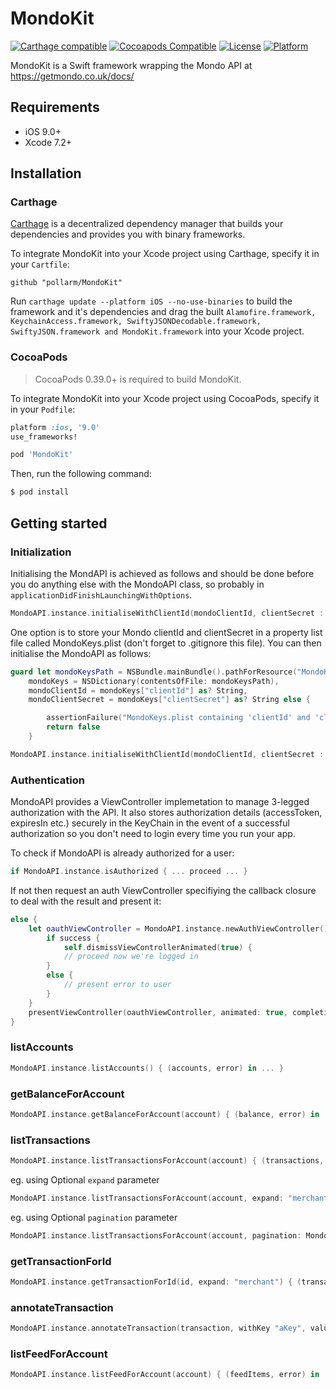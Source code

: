 # MondoKit

[![Carthage compatible](https://img.shields.io/badge/Carthage-compatible-4BC51D.svg?style=flat)](https://github.com/Carthage/Carthage)
[![Cocoapods Compatible](https://img.shields.io/cocoapods/v/MondoKit.svg)](https://img.shields.io/cocoapods/v/MondoKit.svg)
[![License](https://img.shields.io/cocoapods/l/MondoKit.svg?style=flat)](http://cocoapods.org/pods/MondoKit)
[![Platform](https://img.shields.io/cocoapods/p/MondoKit.svg?style=flat)](http://cocoapods.org/pods/MondoKit)

MondoKit is a Swift framework wrapping the Mondo API at https://getmondo.co.uk/docs/

## Requirements

- iOS 9.0+
- Xcode 7.2+

## Installation

### Carthage

[Carthage](https://github.com/Carthage/Carthage) is a decentralized dependency manager that builds your dependencies and provides you with binary frameworks.

To integrate MondoKit into your Xcode project using Carthage, specify it in your `Cartfile`:

```ogdl
github "pollarm/MondoKit"
```

Run `carthage update --platform iOS --no-use-binaries` to build the framework and it's dependencies and drag the built `Alamofire.framework, KeychainAccess.framework, SwiftyJSONDecodable.framework, SwiftyJSON.framework and MondoKit.framework` into your Xcode project.

### CocoaPods

> CocoaPods 0.39.0+ is required to build MondoKit.

To integrate MondoKit into your Xcode project using CocoaPods, specify it in your `Podfile`:

```ruby
platform :ios, '9.0'
use_frameworks!

pod 'MondoKit'
```

Then, run the following command:

```bash
$ pod install
```

## Getting started

### Initialization

Initialising the MondAPI is achieved as follows and should be done before you do anything else with the MondoAPI class, so probably in `applicationDidFinishLaunchingWithOptions`.

```swift
MondoAPI.instance.initialiseWithClientId(mondoClientId, clientSecret : mondoClientSecret)
```

One option is to store your Mondo clientId and clientSecret in a property list file called MondoKeys.plist (don't forget to .gitignore this file).
You can then initialise the MondoAPI as follows:

```swift
guard let mondoKeysPath = NSBundle.mainBundle().pathForResource("MondoKeys", ofType: "plist"),
    mondoKeys = NSDictionary(contentsOfFile: mondoKeysPath),
    mondoClientId = mondoKeys["clientId"] as? String,
    mondoClientSecret = mondoKeys["clientSecret"] as? String else {

        assertionFailure("MondoKeys.plist containing 'clientId' and 'clientSecret' required but not found in main bundle")
        return false
    }

MondoAPI.instance.initialiseWithClientId(mondoClientId, clientSecret : mondoClientSecret)
```

### Authentication

MondoAPI provides a ViewController implemetation to manage 3-legged authorization with the API. It also stores authorization details (accessToken, expiresIn etc.) securely in the KeyChain in the event of a successful authorization so you don't need to login every time you run your app.

To check if MondoAPI is already authorized for a user:

```swift
if MondoAPI.instance.isAuthorized { ... proceed ... }
```

If not then request an auth ViewController specifiying the callback closure to deal with the result and present it:

```swift
else {
    let oauthViewController = MondoAPI.instance.newAuthViewController() { (success, error) in
        if success {
            self.dismissViewControllerAnimated(true) {
            // proceed now we're logged in
        }
        else {
            // present error to user
        }
    }
    presentViewController(oauthViewController, animated: true, completion: nil)
}
```

### listAccounts

```swift
MondoAPI.instance.listAccounts() { (accounts, error) in ... }
```

### getBalanceForAccount

```swift
MondoAPI.instance.getBalanceForAccount(account) { (balance, error) in ... }
```

### listTransactions

```swift
MondoAPI.instance.listTransactionsForAccount(account) { (transactions, error) in ... }
```

eg. using Optional `expand` parameter

```swift
MondoAPI.instance.listTransactionsForAccount(account, expand: "merchant") { (transactions, error) in ... }
```

eg. using Optional `pagination` parameter

```swift
MondoAPI.instance.listTransactionsForAccount(account, pagination: MondoAPI.Pagination(limit: 50, since: .Date(NSDate()), before: NSDate())) { (transactions, error) in ... }
```

### getTransactionForId

```swift
MondoAPI.instance.getTransactionForId(id, expand: "merchant") { (transaction, error) in ... }
```

### annotateTransaction

```swift
MondoAPI.instance.annotateTransaction(transaction, withKey "aKey", value: "aValue") { (transaction, error) in ... }
```

### listFeedForAccount

```swift
MondoAPI.instance.listFeedForAccount(account) { (feedItems, error) in ... }
```
